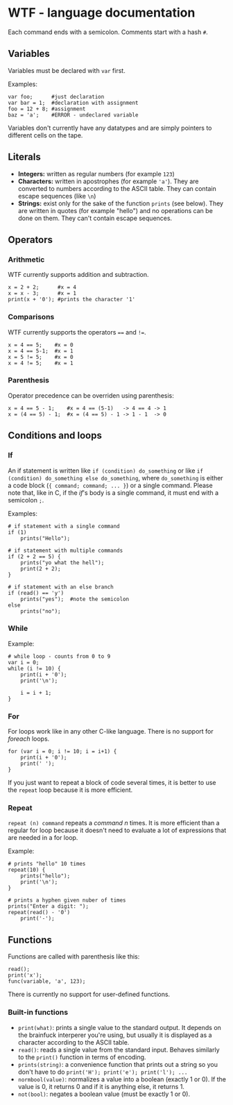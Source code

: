# WTF - language documentation
Each command ends with a semicolon. Comments start with a hash `#`.

## Variables
Variables must be declared with `var` first.

Examples:
```wtf
var foo;      #just declaration
var bar = 1;  #declaration with assignment
foo = 12 + 8; #assignment
baz = 'a';    #ERROR - undeclared variable
```

Variables don't currently have any datatypes and are simply pointers to different cells on the tape.

## Literals
- __Integers:__ written as regular numbers (for example `123`)
- __Characters:__ written in apostrophes (for example `'a'`). They are converted to numbers according to the ASCII table. They can contain escape sequences (like `\n`)
- __Strings:__ exist only for the sake of the function `prints` (see below). They are written in quotes (for example "hello") and no operations can be done on them. They can't contain escape sequences.

## Operators
### Arithmetic
WTF currently supports addition and subtraction.
```wtf
x = 2 + 2;      #x = 4
x = x - 3;      #x = 1
print(x + '0'); #prints the character '1'
```

### Comparisons
WTF currently supports the operators `==` and `!=`.
```wtf
x = 4 == 5;    #x = 0
x = 4 == 5-1;  #x = 1
x = 5 != 5;    #x = 0
x = 4 != 5;    #x = 1
```

### Parenthesis
Operator precedence can be overriden using parenthesis:
```wtf
x = 4 == 5 - 1;    #x = 4 == (5-1)   -> 4 == 4 -> 1
x = (4 == 5) - 1;  #x = (4 == 5) - 1 -> 1 - 1  -> 0
```

## Conditions and loops
### If
An if statement is written like `if (condition) do_something` or like `if (condition) do_something else do_something`, where `do_something` is either a code block (`{ command; command; ... }`) or a single command.
Please note that, like in C, if the _if_'s body is a single command, it must end with a semicolon `;`.

Examples:
```wtf
# if statement with a single command
if (1)
	prints("Hello"); 

# if statement with multiple commands
if (2 + 2 == 5) {
	prints("yo what the hell");
	print(2 + 2);
}

# if statement with an else branch
if (read() == 'y')
	prints("yes");  #note the semicolon
else
	prints("no");
```

### While
Example:
```wtf
# while loop - counts from 0 to 9
var i = 0;
while (i != 10) {
	print(i + '0');
	print('\n');

	i = i + 1;
}
```

### For
For loops work like in any other C-like language. There is no support for _foreach_ loops.

```wtf
for (var i = 0; i != 10; i = i+1) {
	print(i + '0');
	print(' ');
}
```

If you just want to repeat a block of code several times, it is better to use the `repeat` loop because it is more efficient.

### Repeat
`repeat (n) command` repeats a _command_ _n_ times. It is more efficient than a regular for loop because it doesn't need to evaluate a lot of expressions that are needed in a for loop.

Example:
```wtf
# prints "hello" 10 times
repeat(10) {
	prints("hello");
	print('\n');
}

# prints a hyphen given nuber of times
prints("Enter a digit: ");
repeat(read() - '0')
	print('-');
```

## Functions
Functions are called with parenthesis like this:
```wtf
read();
print('x');
func(variable, 'a', 123);
```

There is currently no support for user-defined functions.

### Built-in functions
- `print(what)`: prints a single value to the standard output. It depends on the brainfuck interperer you're using, but usually it is displayed as a character according to the ASCII table.
- `read()`: reads a single value from the standard input. Behaves similarly to the `print()` function in terms of encoding.
- `prints(string)`: a convenience function that prints out a string so you don't have to do `print('H'); print('e'); print('l'); ...`
- `normbool(value)`: normalizes a value into a boolean (exactly 1 or 0). If the value is 0, it returns 0 and if it is anything else, it returns 1.
- `not(bool)`: negates a boolean value (must be exactly 1 or 0).
